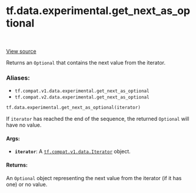 <div itemscope itemtype="http://developers.google.com/ReferenceObject">
<meta itemprop="name" content="tf.data.experimental.get_next_as_optional" />
<meta itemprop="path" content="Stable" />
</div>

# tf.data.experimental.get_next_as_optional

<!-- Insert buttons -->

<table class="tfo-notebook-buttons tfo-api" align="left">
</table>

<a target="_blank" href="/code/stable/tensorflow/python/data/ops/iterator_ops.py">View source</a>



<!-- Start diff -->
Returns an `Optional` that contains the next value from the iterator.

### Aliases:

* `tf.compat.v1.data.experimental.get_next_as_optional`
* `tf.compat.v2.data.experimental.get_next_as_optional`


``` python
tf.data.experimental.get_next_as_optional(iterator)
```



<!-- Placeholder for "Used in" -->

If `iterator` has reached the end of the sequence, the returned `Optional`
will have no value.

#### Args:


* <b>`iterator`</b>: A <a href="../../../tf/compat/v1/data/Iterator.md"><code>tf.compat.v1.data.Iterator</code></a> object.


#### Returns:

An `Optional` object representing the next value from the iterator (if it
has one) or no value.
